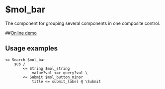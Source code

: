 # $mol_bar

The component for grouping several components in one composite control.

##[Online demo](https://mol.js.org/app/demo/-/#demo=mol_bar)

## Usage examples
```
<= Search $mol_bar
	sub /
		<= String $mol_string
			value?val <=> query?val \
		<= Submit $mol_button_minor
			title <= submit_label @ \Submit
```
